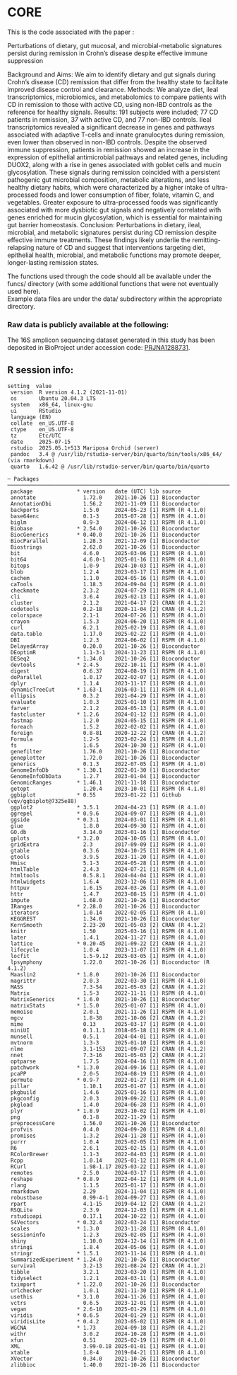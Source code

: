 # CORE

This is the code associated with the paper : 

Perturbations of dietary, gut mucosal, and microbial-metabolic signatures persist during remission in Crohn’s disease despite effective immune suppression


Background and Aims: We aim to identify dietary and gut signals during Crohn’s disease (CD) remission that differ from the healthy state to facilitate improved disease control and clearance.
Methods: We analyze diet, ileal transcriptomics, microbiomics, and metabolomics to compare patients with CD in remission to those with active CD, using non-IBD controls as the reference for healthy signals.
Results: 191 subjects were included; 77 CD patients in remission, 37 with active CD, and 77 non-IBD controls. Ileal transcriptomics revealed a significant decrease in genes and pathways associated with adaptive T-cells and innate granulocytes during remission, even lower than observed in non-IBD controls.  Despite the observed immune suppression, patients in remission showed an increase in the expression of epithelial antimicrobial pathways and related genes, including DUOX2, along with a rise in genes associated with goblet cells and mucin glycosylation. These signals during remission coincided with a persistent pathogenic gut microbial composition, metabolic alterations, and less healthy dietary habits, which were characterized by a higher intake of ultra-processed foods and lower consumption of fiber, folate, vitamin C, and vegetables. Greater exposure to ultra-processed foods was significantly associated with more dysbiotic gut signals and negatively correlated with genes enriched for mucin glycosylation, which is essential for maintaining gut barrier homeostasis.
Conclusion: Perturbations in dietary, ileal, microbial, and metabolic signatures persist during CD remission despite effective immune treatments. These findings likely underlie the remitting-relapsing nature of CD and suggest that interventions targeting diet, epithelial health, microbial, and metabolic functions may promote deeper, longer-lasting remission states.
 


The functions used through the code should all be available under the funcs/ directory (with some additional functions that were not eventually used here).  
Example data files are under the data/ subdirectory within the appropriate directory.


### Raw data is publicly available at the following:

The 16S amplicon sequencing dataset generated in this study has been deposited in BioProject under accession code: [PRJNA1288731](https://www.ncbi.nlm.nih.gov/bioproject/PRJNA1288731).


## R session info:
```
setting  value
 version  R version 4.1.2 (2021-11-01)
 os       Ubuntu 20.04.3 LTS
 system   x86_64, linux-gnu
 ui       RStudio
 language (EN)
 collate  en_US.UTF-8
 ctype    en_US.UTF-8
 tz       Etc/UTC
 date     2025-07-15
 rstudio  2025.05.1+513 Mariposa Orchid (server)
 pandoc   3.4 @ /usr/lib/rstudio-server/bin/quarto/bin/tools/x86_64/ (via rmarkdown)
 quarto   1.6.42 @ /usr/lib/rstudio-server/bin/quarto/bin/quarto

─ Packages ────────────────────────────────────────────────────────────────────────────
 package              * version   date (UTC) lib source
 annotate               1.72.0    2021-10-26 [1] Bioconductor
 AnnotationDbi          1.56.2    2021-11-09 [1] Bioconductor
 backports              1.5.0     2024-05-23 [1] RSPM (R 4.1.0)
 base64enc              0.1-3     2015-07-28 [1] RSPM (R 4.1.0)
 biglm                  0.9-3     2024-06-12 [1] RSPM (R 4.1.0)
 Biobase              * 2.54.0    2021-10-26 [1] Bioconductor
 BiocGenerics         * 0.40.0    2021-10-26 [1] Bioconductor
 BiocParallel           1.28.3    2021-12-09 [1] Bioconductor
 Biostrings             2.62.0    2021-10-26 [1] Bioconductor
 bit                    4.6.0     2025-03-06 [1] RSPM (R 4.1.0)
 bit64                  4.6.0-1   2025-01-16 [1] RSPM (R 4.1.0)
 bitops                 1.0-9     2024-10-03 [1] RSPM (R 4.1.0)
 blob                   1.2.4     2023-03-17 [1] RSPM (R 4.1.0)
 cachem                 1.1.0     2024-05-16 [1] RSPM (R 4.1.0)
 caTools                1.18.3    2024-09-04 [1] RSPM (R 4.1.0)
 checkmate              2.3.2     2024-07-29 [1] RSPM (R 4.1.0)
 cli                    3.6.4     2025-02-13 [1] RSPM (R 4.1.0)
 cluster                2.1.2     2021-04-17 [2] CRAN (R 4.1.2)
 codetools              0.2-18    2020-11-04 [2] CRAN (R 4.1.2)
 colorspace             2.1-1     2024-07-26 [1] RSPM (R 4.1.0)
 crayon                 1.5.3     2024-06-20 [1] RSPM (R 4.1.0)
 curl                   6.2.1     2025-02-19 [1] RSPM (R 4.1.0)
 data.table             1.17.0    2025-02-22 [1] RSPM (R 4.1.0)
 DBI                    1.2.3     2024-06-02 [1] RSPM (R 4.1.0)
 DelayedArray           0.20.0    2021-10-26 [1] Bioconductor
 DEoptimR               1.1-3-1   2024-11-23 [1] RSPM (R 4.1.0)
 DESeq2               * 1.34.0    2021-10-26 [1] Bioconductor
 devtools             * 2.4.5     2022-10-11 [1] RSPM (R 4.1.0)
 digest                 0.6.37    2024-08-19 [1] RSPM (R 4.1.0)
 doParallel             1.0.17    2022-02-07 [1] RSPM (R 4.1.0)
 dplyr                  1.1.4     2023-11-17 [1] RSPM (R 4.1.0)
 dynamicTreeCut       * 1.63-1    2016-03-11 [1] RSPM (R 4.1.0)
 ellipsis               0.3.2     2021-04-29 [1] RSPM (R 4.1.0)
 evaluate               1.0.3     2025-01-10 [1] RSPM (R 4.1.0)
 farver                 2.1.2     2024-05-13 [1] RSPM (R 4.1.0)
 fastcluster          * 1.2.6     2024-01-12 [1] RSPM (R 4.1.0)
 fastmap                1.2.0     2024-05-15 [1] RSPM (R 4.1.0)
 foreach                1.5.2     2022-02-02 [1] RSPM (R 4.1.0)
 foreign                0.8-81    2020-12-22 [2] CRAN (R 4.1.2)
 Formula                1.2-5     2023-02-24 [1] RSPM (R 4.1.0)
 fs                     1.6.5     2024-10-30 [1] RSPM (R 4.1.0)
 genefilter             1.76.0    2021-10-26 [1] Bioconductor
 geneplotter            1.72.0    2021-10-26 [1] Bioconductor
 generics               0.1.3     2022-07-05 [1] RSPM (R 4.1.0)
 GenomeInfoDb         * 1.30.1    2022-01-30 [1] Bioconductor
 GenomeInfoDbData       1.2.7     2023-01-04 [1] Bioconductor
 GenomicRanges        * 1.46.1    2021-11-18 [1] Bioconductor
 getopt                 1.20.4    2023-10-01 [1] RSPM (R 4.1.0)
 ggbiplot             * 0.55      2023-01-22 [1] Github (vqv/ggbiplot@7325e88)
 ggplot2              * 3.5.1     2024-04-23 [1] RSPM (R 4.1.0)
 ggrepel              * 0.9.6     2024-09-07 [1] RSPM (R 4.1.0)
 ggside               * 0.3.1     2024-03-01 [1] RSPM (R 4.1.0)
 glue                   1.8.0     2024-09-30 [1] RSPM (R 4.1.0)
 GO.db                  3.14.0    2023-01-16 [1] Bioconductor
 gplots               * 3.2.0     2024-10-05 [1] RSPM (R 4.1.0)
 gridExtra              2.3       2017-09-09 [1] RSPM (R 4.1.0)
 gtable                 0.3.6     2024-10-25 [1] RSPM (R 4.1.0)
 gtools                 3.9.5     2023-11-20 [1] RSPM (R 4.1.0)
 Hmisc                  5.1-3     2024-05-28 [1] RSPM (R 4.1.0)
 htmlTable              2.4.3     2024-07-21 [1] RSPM (R 4.1.0)
 htmltools              0.5.8.1   2024-04-04 [1] RSPM (R 4.1.0)
 htmlwidgets            1.6.4     2023-12-06 [1] RSPM (R 4.1.0)
 httpuv                 1.6.15    2024-03-26 [1] RSPM (R 4.1.0)
 httr                   1.4.7     2023-08-15 [1] RSPM (R 4.1.0)
 impute                 1.68.0    2021-10-26 [1] Bioconductor
 IRanges              * 2.28.0    2021-10-26 [1] Bioconductor
 iterators              1.0.14    2022-02-05 [1] RSPM (R 4.1.0)
 KEGGREST               1.34.0    2021-10-26 [1] Bioconductor
 KernSmooth             2.23-20   2021-05-03 [2] CRAN (R 4.1.2)
 knitr                  1.50      2025-03-16 [1] RSPM (R 4.1.0)
 later                  1.4.1     2024-11-27 [1] RSPM (R 4.1.0)
 lattice              * 0.20-45   2021-09-22 [2] CRAN (R 4.1.2)
 lifecycle              1.0.4     2023-11-07 [1] RSPM (R 4.1.0)
 locfit                 1.5-9.12  2025-03-05 [1] RSPM (R 4.1.0)
 lpsymphony             1.22.0    2021-10-26 [1] Bioconductor (R 4.1.2)
 Maaslin2             * 1.8.0     2021-10-26 [1] Bioconductor
 magrittr               2.0.3     2022-03-30 [1] RSPM (R 4.1.0)
 MASS                   7.3-54    2021-05-03 [2] CRAN (R 4.1.2)
 Matrix                 1.5-3     2022-11-11 [1] RSPM (R 4.1.0)
 MatrixGenerics       * 1.6.0     2021-10-26 [1] Bioconductor
 matrixStats          * 1.5.0     2025-01-07 [1] RSPM (R 4.1.0)
 memoise                2.0.1     2021-11-26 [1] RSPM (R 4.1.0)
 mgcv                   1.8-38    2021-10-06 [2] CRAN (R 4.1.2)
 mime                   0.13      2025-03-17 [1] RSPM (R 4.1.0)
 miniUI                 0.1.1.1   2018-05-18 [1] RSPM (R 4.1.0)
 munsell                0.5.1     2024-04-01 [1] RSPM (R 4.1.0)
 mvtnorm                1.3-3     2025-01-10 [1] RSPM (R 4.1.0)
 nlme                   3.1-153   2021-09-07 [2] CRAN (R 4.1.2)
 nnet                   7.3-16    2021-05-03 [2] CRAN (R 4.1.2)
 optparse               1.7.5     2024-04-16 [1] RSPM (R 4.1.0)
 patchwork            * 1.3.0     2024-09-16 [1] RSPM (R 4.1.0)
 pcaPP                  2.0-5     2024-08-19 [1] RSPM (R 4.1.0)
 permute              * 0.9-7     2022-01-27 [1] RSPM (R 4.1.0)
 pillar                 1.10.1    2025-01-07 [1] RSPM (R 4.1.0)
 pkgbuild               1.4.6     2025-01-16 [1] RSPM (R 4.1.0)
 pkgconfig              2.0.3     2019-09-22 [1] RSPM (R 4.1.0)
 pkgload                1.4.0     2024-06-28 [1] RSPM (R 4.1.0)
 plyr                 * 1.8.9     2023-10-02 [1] RSPM (R 4.1.0)
 png                    0.1-8     2022-11-29 [1] RSPM
 preprocessCore         1.56.0    2021-10-26 [1] Bioconductor
 profvis                0.4.0     2024-09-20 [1] RSPM (R 4.1.0)
 promises               1.3.2     2024-11-28 [1] RSPM (R 4.1.0)
 purrr                  1.0.4     2025-02-05 [1] RSPM (R 4.1.0)
 R6                     2.6.1     2025-02-15 [1] RSPM (R 4.1.0)
 RColorBrewer           1.1-3     2022-04-03 [1] RSPM (R 4.1.0)
 Rcpp                   1.0.14    2025-01-12 [1] RSPM (R 4.1.0)
 RCurl                  1.98-1.17 2025-03-22 [1] RSPM (R 4.1.0)
 remotes                2.5.0     2024-03-17 [1] RSPM (R 4.1.0)
 reshape              * 0.8.9     2022-04-12 [1] RSPM (R 4.1.0)
 rlang                  1.1.5     2025-01-17 [1] RSPM (R 4.1.0)
 rmarkdown              2.29      2024-11-04 [1] RSPM (R 4.1.0)
 robustbase             0.99-4-1  2024-09-27 [1] RSPM (R 4.1.0)
 rpart                  4.1-15    2019-04-12 [2] CRAN (R 4.1.2)
 RSQLite                2.3.9     2024-12-03 [1] RSPM (R 4.1.0)
 rstudioapi             0.17.1    2024-10-22 [1] RSPM (R 4.1.0)
 S4Vectors            * 0.32.4    2022-03-24 [1] Bioconductor
 scales               * 1.3.0     2023-11-28 [1] RSPM (R 4.1.0)
 sessioninfo            1.2.3     2025-02-05 [1] RSPM (R 4.1.0)
 shiny                  1.10.0    2024-12-14 [1] RSPM (R 4.1.0)
 stringi                1.8.4     2024-05-06 [1] RSPM (R 4.1.0)
 stringr              * 1.5.1     2023-11-14 [1] RSPM (R 4.1.0)
 SummarizedExperiment * 1.24.0    2021-10-26 [1] Bioconductor
 survival               3.2-13    2021-08-24 [2] CRAN (R 4.1.2)
 tibble                 3.2.1     2023-03-20 [1] RSPM (R 4.1.0)
 tidyselect             1.2.1     2024-03-11 [1] RSPM (R 4.1.0)
 tximport             * 1.22.0    2021-10-26 [1] Bioconductor
 urlchecker             1.0.1     2021-11-30 [1] RSPM (R 4.1.0)
 usethis              * 3.1.0     2024-11-26 [1] RSPM (R 4.1.0)
 vctrs                  0.6.5     2023-12-01 [1] RSPM (R 4.1.0)
 vegan                * 2.6-10    2025-01-29 [1] RSPM (R 4.1.0)
 viridis              * 0.6.5     2024-01-29 [1] RSPM (R 4.1.0)
 viridisLite          * 0.4.2     2023-05-02 [1] RSPM (R 4.1.0)
 WGCNA                * 1.73      2024-09-18 [1] RSPM (R 4.1.2)
 withr                  3.0.2     2024-10-28 [1] RSPM (R 4.1.0)
 xfun                   0.51      2025-02-19 [1] RSPM (R 4.1.0)
 XML                    3.99-0.18 2025-01-01 [1] RSPM (R 4.1.0)
 xtable                 1.8-4     2019-04-21 [1] RSPM (R 4.1.0)
 XVector                0.34.0    2021-10-26 [1] Bioconductor
 zlibbioc               1.40.0    2021-10-26 [1] Bioconductor
```


